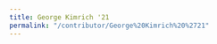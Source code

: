 ```yaml
---
title: George Kimrich '21
permalink: "/contributor/George%20Kimrich%20%2721"
---
```


<!--  

Escapes: https://www.w3schools.com/tags/ref_urlencode.ASP

    %2E for .
    %20 for space
    %27 for '

-->